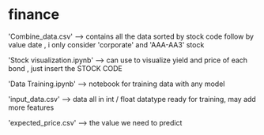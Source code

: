 # finance

'Combine_data.csv' --> contains all the data sorted by stock code follow by value date , i only consider 'corporate' and 'AAA-AA3' stock

'Stock visualization.ipynb' --> can use to visualize yield and price of each bond , just insert the STOCK CODE

'Data Training.ipynb' --> notebook for training data with any model

'input_data.csv' --> data all in int / float datatype ready for training, may add more features

'expected_price.csv' --> the value we need to predict
